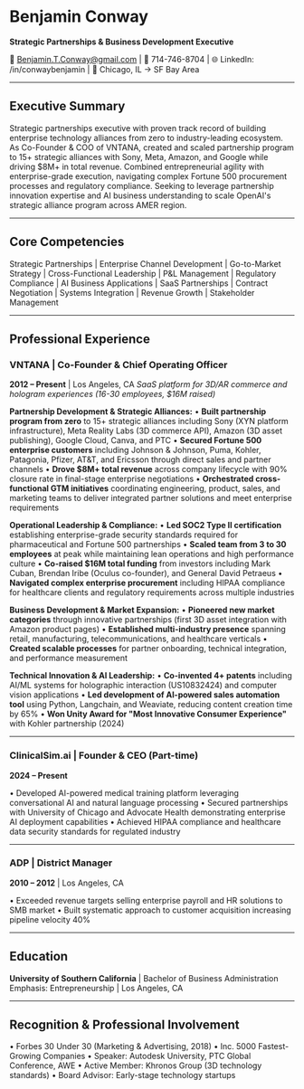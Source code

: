 # **Benjamin Conway**

**Strategic Partnerships & Business Development Executive**

📧 Benjamin.T.Conway@gmail.com | 📱 714-746-8704 | 🌐 LinkedIn: /in/conwaybenjamin | 📍 Chicago, IL → SF Bay Area

---

## **Executive Summary**

Strategic partnerships executive with proven track record of building enterprise technology alliances from zero to industry-leading ecosystem. As Co-Founder & COO of VNTANA, created and scaled partnership program to 15+ strategic alliances with Sony, Meta, Amazon, and Google while driving $8M+ in total revenue. Combined entrepreneurial agility with enterprise-grade execution, navigating complex Fortune 500 procurement processes and regulatory compliance. Seeking to leverage partnership innovation expertise and AI business understanding to scale OpenAI's strategic alliance program across AMER region.

---

## **Core Competencies**

Strategic Partnerships | Enterprise Channel Development | Go-to-Market Strategy | Cross-Functional Leadership | P\&L Management | Regulatory Compliance | AI Business Applications | SaaS Partnerships | Contract Negotiation | Systems Integration | Revenue Growth | Stakeholder Management

---

## **Professional Experience**

### **VNTANA | Co-Founder & Chief Operating Officer**

**2012 – Present** | Los Angeles, CA *SaaS platform for 3D/AR commerce and hologram experiences (16-30 employees, $16M raised)*

**Partnership Development & Strategic Alliances:** • **Built partnership program from zero** to 15+ strategic alliances including Sony (XYN platform infrastructure), Meta Reality Labs (3D commerce API), Amazon (3D asset publishing), Google Cloud, Canva, and PTC • **Secured Fortune 500 enterprise customers** including Johnson & Johnson, Puma, Kohler, Patagonia, Pfizer, AT\&T, and Ericsson through direct sales and partner channels • **Drove $8M+ total revenue** across company lifecycle with 90% closure rate in final-stage enterprise negotiations • **Orchestrated cross-functional GTM initiatives** coordinating engineering, product, sales, and marketing teams to deliver integrated partner solutions and meet enterprise requirements

**Operational Leadership & Compliance:** • **Led SOC2 Type II certification** establishing enterprise-grade security standards required for pharmaceutical and Fortune 500 partnerships • **Scaled team from 3 to 30 employees** at peak while maintaining lean operations and high performance culture • **Co-raised $16M total funding** from investors including Mark Cuban, Brendan Iribe (Oculus co-founder), and General David Petraeus • **Navigated complex enterprise procurement** including HIPAA compliance for healthcare clients and regulatory requirements across multiple industries

**Business Development & Market Expansion:** • **Pioneered new market categories** through innovative partnerships (first 3D asset integration with Amazon product pages) • **Established multi-industry presence** spanning retail, manufacturing, telecommunications, and healthcare verticals • **Created scalable processes** for partner onboarding, technical integration, and performance measurement

**Technical Innovation & AI Leadership:** • **Co-invented 4+ patents** including AI/ML systems for holographic interaction (US10832424) and computer vision applications • **Led development of AI-powered sales automation tool** using Python, Langchain, and Weaviate, reducing content creation time by 65% • **Won Unity Award for "Most Innovative Consumer Experience"** with Kohler partnership (2024)

---

### **ClinicalSim.ai | Founder & CEO (Part-time)**

**2024 – Present**

• Developed AI-powered medical training platform leveraging conversational AI and natural language processing • Secured partnerships with University of Chicago and Advocate Health demonstrating enterprise AI deployment capabilities • Achieved HIPAA compliance and healthcare data security standards for regulated industry

---

### **ADP | District Manager**

**2010 – 2012** | Los Angeles, CA

• Exceeded revenue targets selling enterprise payroll and HR solutions to SMB market • Built systematic approach to customer acquisition increasing pipeline velocity 40%

---

## **Education**

**University of Southern California** | Bachelor of Business Administration  
 Emphasis: Entrepreneurship | Los Angeles, CA

---

## **Recognition & Professional Involvement**

• Forbes 30 Under 30 (Marketing & Advertising, 2018\) • Inc. 5000 Fastest-Growing Companies • Speaker: Autodesk University, PTC Global Conference, AWE • Active Member: Khronos Group (3D technology standards) • Board Advisor: Early-stage technology startups

